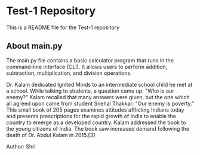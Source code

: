# Test-1 Repository

This is a README file for the Test-1 repository

## About main.py

The main.py file contains a basic calculator program that runs in the command-line interface (CLI). It allows users to perform addition, subtraction, multiplication, and division operations.


Dr. Kalam dedicated Ignited Minds to an intermediate school child he met at a school. While talking to students, a question came up: "Who is our enemy?" Kalam recalled that many answers were given, but the one which all agreed upon came from student Snehal Thakkar: "Our enemy is poverty." This small book of 205 pages examines attitudes afflicting Indians today and presents prescriptions for the rapid growth of India to enable the country to emerge as a developed country. Kalam addressed the book to the young citizens of India. The book saw increased demand following the death of Dr. Abdul Kalam in 2015.[3]

Author: Shri